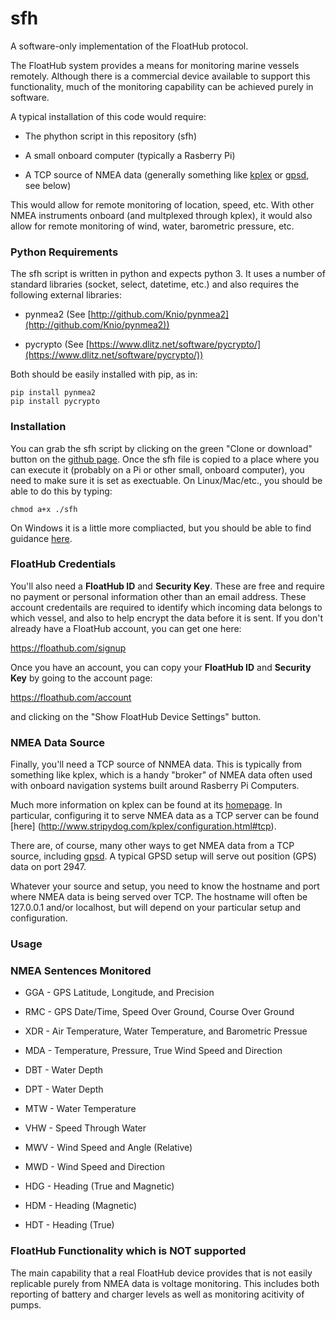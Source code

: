 # sfh
A software-only implementation of the FloatHub protocol.

The FloatHub system provides a means for monitoring marine vessels remotely.
Although there is a commercial device available to support this
functionality, much of the monitoring capability can be achieved purely
in software. 

A typical installation of this code would require:

  * The phython script in this repository (sfh)

  * A small onboard computer (typically a Rasberry Pi)

  * A TCP source of NMEA data (generally something like [kplex](http://www.stripydog.com/kplex/) or [gpsd](http://catb.org/gpsd/), see below)

This would allow for remote monitoring of location, speed, etc. With other
NMEA instruments onboard (and multplexed through kplex), it would also allow
for remote monitoring of wind, water, barometric pressure, etc.

### Python Requirements 

The sfh script is written in python and expects python 3. It uses a number
of standard libraries (socket, select, datetime, etc.) and also requires the
following external libraries:

  * pynmea2 (See [http://github.com/Knio/pynmea2](http://github.com/Knio/pynmea2))

  * pycrypto (See [https://www.dlitz.net/software/pycrypto/](https://www.dlitz.net/software/pycrypto/))

Both should be easily installed with pip, as in:

```
pip install pynmea2
pip install pycrypto
```

### Installation

You can grab the sfh script by clicking on the green "Clone or download"
button on the [github page](https://github.com/floathub/sfh).  Once the sfh
file is copied to a place where you can execute it (probably on a Pi or
other small, onboard computer), you need to make sure it is set as
exectuable.  On Linux/Mac/etc., you should be able to do this by typing:

```
chmod a+x ./sfh
```

On Windows it is a little more compliacted, but you should be able to find
guidance [here](https://docs.python.org/3/faq/windows.html). 


### FloatHub Credentials

You'll also need a **FloatHub ID** and **Security Key**. These are free and
require no payment or personal information other than an email address.
These account credentails are required to identify which incoming data
belongs to which vessel, and also to help encrypt the data before it is
sent. If you don't already have a FloatHub account, you can get one here:

  https://floathub.com/signup

Once you have an account, you can copy your **FloatHub ID** 
and **Security Key** by going to the account page:

  https://floathub.com/account

and clicking on the "Show FloatHub Device Settings" button. 

### NMEA Data Source

Finally, you'll need a TCP source of NNMEA data. This is typically from
something like kplex, which is a handy "broker" of NMEA data often used
with onboard navigation systems built around Rasberry Pi Computers. 

Much more information on kplex can be found at its [homepage](http://www.stripydog.com/kplex/).
In particular, configuring it to serve NMEA data as a TCP server can be
found [here] (http://www.stripydog.com/kplex/configuration.html#tcp).

There are, of course, many other ways to get NMEA data from a TCP source,
including [gpsd](http://catb.org/gpsd/). A typical GPSD setup will serve out
position (GPS) data on port 2947.

Whatever your source and setup, you need to know the hostname and port
where NMEA data is being served over TCP. The hostname will often be
127.0.0.1 and/or localhost, but will depend on your particular setup and
configuration.

### Usage



### NMEA Sentences Monitored

  * GGA - GPS Latitude, Longitude, and Precision

  * RMC - GPS Date/Time, Speed Over Ground, Course Over Ground

  * XDR - Air Temperature, Water Temperature, and Barometric Pressue

  * MDA - Temperature, Pressure, True Wind Speed and Direction

  * DBT - Water Depth

  * DPT - Water Depth

  * MTW - Water Temperature

  * VHW - Speed Through Water

  * MWV - Wind Speed and Angle (Relative)

  * MWD - Wind Speed and Direction

  * HDG - Heading (True and Magnetic)

  * HDM - Heading (Magnetic)

  * HDT - Heading (True)

### FloatHub Functionality which is NOT supported

The main capability that a real FloatHub device provides that is not easily
replicable purely from NMEA data is voltage monitoring. This includes both
reporting of battery and charger levels as well as monitoring acitivity of
pumps. 